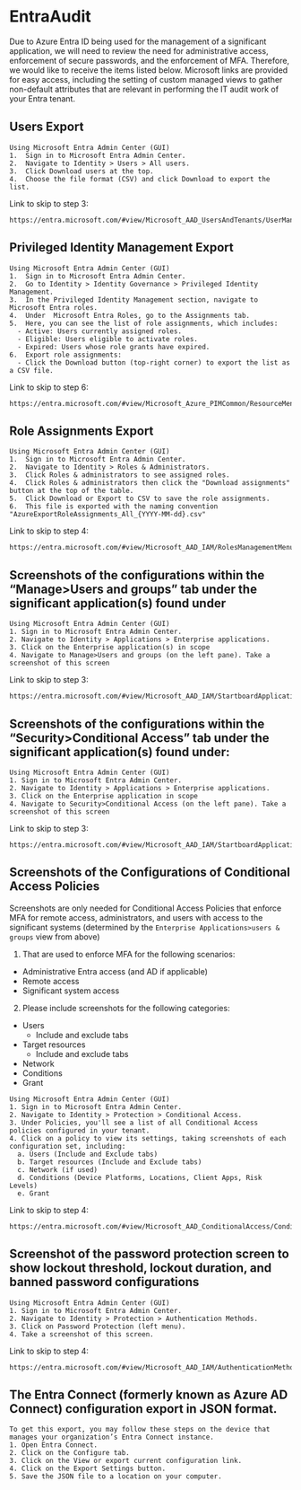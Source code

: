 # EntraAudit
Due to Azure Entra ID being used for the management of a significant application, we will need to review the need for administrative access, enforcement of secure passwords, and the enforcement of MFA. Therefore, we would like to receive the items listed below. Microsoft links are provided for easy access, including the setting of custom managed views to gather non-default attributes that are relevant in performing the IT audit work of your Entra tenant.

## Users Export

```
Using Microsoft Entra Admin Center (GUI)
1.	Sign in to Microsoft Entra Admin Center.
2.	Navigate to Identity > Users > All users.
3.	Click Download users at the top.
4.	Choose the file format (CSV) and click Download to export the list.
```
Link to skip to step 3:
```
https://entra.microsoft.com/#view/Microsoft_AAD_UsersAndTenants/UserManagementMenuBlade/~/AllUsers
```

## Privileged Identity Management Export

```
Using Microsoft Entra Admin Center (GUI)
1.	Sign in to Microsoft Entra Admin Center.
2.	Go to Identity > Identity Governance > Privileged Identity Management.
3.	In the Privileged Identity Management section, navigate to  Microsoft Entra roles.
4.	Under  Microsoft Entra Roles, go to the Assignments tab.
5.	Here, you can see the list of role assignments, which includes:
  - Active: Users currently assigned roles.
  - Eligible: Users eligible to activate roles.
  - Expired: Users whose role grants have expired.
6.	Export role assignments:
  - Click the Download button (top-right corner) to export the list as a CSV file.
```
Link to skip to step 6:
```
https://entra.microsoft.com/#view/Microsoft_Azure_PIMCommon/ResourceMenuBlade/~/members/resourceId//resourceType/tenant/provider/aadroles
```

## Role Assignments Export
```
Using Microsoft Entra Admin Center (GUI)
1.	Sign in to Microsoft Entra Admin Center.
2.	Navigate to Identity > Roles & Administrators.
3.	Click Roles & administrators to see assigned roles.
4.	Click Roles & administrators then click the "Download assignments" button at the top of the table.
5.	Click Download or Export to CSV to save the role assignments.
6.	This file is exported with the naming convention "AzureExportRoleAssignments_All_{YYYY-MM-dd}.csv"
```
Link to skip to step 4:
```
https://entra.microsoft.com/#view/Microsoft_AAD_IAM/RolesManagementMenuBlade/~/AllRoles
```

## Screenshots of the configurations within the “Manage>Users and groups” tab under the significant application(s) found under
```
Using Microsoft Entra Admin Center (GUI)
1. Sign in to Microsoft Entra Admin Center.
2. Navigate to Identity > Applications > Enterprise applications.
3. Click on the Enterprise application(s) in scope
4. Navigate to Manage>Users and groups (on the left pane). Take a screenshot of this screen
```
Link to skip to step 3:
```
https://entra.microsoft.com/#view/Microsoft_AAD_IAM/StartboardApplicationsMenuBlade/~/AppAppsPreview
```

## Screenshots of the configurations within the “Security>Conditional Access” tab under the significant application(s) found under:
```
Using Microsoft Entra Admin Center (GUI)
1. Sign in to Microsoft Entra Admin Center.
2. Navigate to Identity > Applications > Enterprise applications.
3. Click on the Enterprise application in scope
4. Navigate to Security>Conditional Access (on the left pane). Take a screenshot of this screen
```
Link to skip to step 3:
```
https://entra.microsoft.com/#view/Microsoft_AAD_IAM/StartboardApplicationsMenuBlade/~/AppAppsPreview
```

## Screenshots of the Configurations of Conditional Access Policies

Screenshots are only needed for Conditional Access Policies that enforce MFA for remote access, administrators, and users with access to the significant systems (determined by the `Enterprise Applications>users & groups` view from above)

1. That are used to enforce MFA for the following scenarios:
  - Administrative Entra access (and AD if applicable)
  - Remote access
  - Significant system access
2.	Please include screenshots for the following categories:
  - Users
    - Include and exclude tabs
  - Target resources
    - Include and exclude tabs
  - Network
  - Conditions
  - Grant

```
Using Microsoft Entra Admin Center (GUI)
1. Sign in to Microsoft Entra Admin Center.
2. Navigate to Identity > Protection > Conditional Access.
3. Under Policies, you'll see a list of all Conditional Access policies configured in your tenant.
4. Click on a policy to view its settings, taking screenshots of each configuration set, including:
  a. Users (Include and Exclude tabs)
  b. Target resources (Include and Exclude tabs)
  c. Network (if used)
  d. Conditions (Device Platforms, Locations, Client Apps, Risk Levels)
  e. Grant
```
Link to skip to step 4:
```
https://entra.microsoft.com/#view/Microsoft_AAD_ConditionalAccess/ConditionalAccessBlade/~/Policies/menuId//fromNav/Identity
```

## Screenshot of the password protection screen to show lockout threshold, lockout duration, and banned password configurations
```
Using Microsoft Entra Admin Center (GUI)
1. Sign in to Microsoft Entra Admin Center.
2. Navigate to Identity > Protection > Authentication Methods.
3. Click on Password Protection (left menu).
4. Take a screenshot of this screen.
```
Link to skip to step 4:
```
https://entra.microsoft.com/#view/Microsoft_AAD_IAM/AuthenticationMethodsMenuBlade/~/PasswordProtection/fromNav/Identity
```

## The Entra Connect (formerly known as Azure AD Connect) configuration export in JSON format.
```
To get this export, you may follow these steps on the device that manages your organization’s Entra Connect instance.
1. Open Entra Connect.
2. Click on the Configure tab.
3. Click on the View or export current configuration link.
4. Click on the Export Settings button.
5. Save the JSON file to a location on your computer.
```
